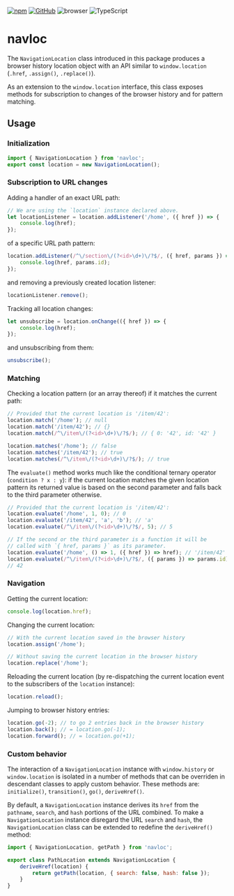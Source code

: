 [![npm](https://img.shields.io/npm/v/navloc?labelColor=royalblue&color=royalblue&style=flat-square)](https://www.npmjs.com/package/navloc) [![GitHub](https://img.shields.io/badge/-GitHub-royalblue?labelColor=royalblue&color=royalblue&style=flat-square&logo=github)](https://github.com/axtk/navloc) ![browser](https://img.shields.io/badge/browser-✓-345?labelColor=345&color=345&style=flat-square) ![TypeScript](https://img.shields.io/badge/TypeScript-✓-345?labelColor=345&color=345&style=flat-square)

# navloc

The `NavigationLocation` class introduced in this package produces a browser history location object with an API similar to `window.location` (`.href`, `.assign()`, `.replace()`).

As an extension to the `window.location` interface, this class exposes methods for subscription to changes of the browser history and for pattern matching.

## Usage

### Initialization

```js
import { NavigationLocation } from 'navloc';
export const location = new NavigationLocation();
```

### Subscription to URL changes

Adding a handler of an exact URL path:

```js
// We are using the `location` instance declared above.
let locationListener = location.addListener('/home', ({ href }) => {
    console.log(href);
});
```

of a specific URL path pattern:

```js
location.addListener(/^\/section\/(?<id>\d+)\/?$/, ({ href, params }) => {
    console.log(href, params.id);
});
```

and removing a previously created location listener:

```js
locationListener.remove();
```

Tracking all location changes:

```js
let unsubscribe = location.onChange(({ href }) => {
    console.log(href);
});
```

and unsubscribing from them:

```js
unsubscribe();
```

### Matching

Checking a location pattern (or an array thereof) if it matches the current path:

```js
// Provided that the current location is '/item/42':
location.match('/home'); // null
location.match('/item/42'); // {}
location.match(/^\/item\/(?<id>\d+)\/?$/); // { 0: '42', id: '42' }

location.matches('/home'); // false
location.matches('/item/42'); // true
location.matches(/^\/item\/(?<id>\d+)\/?$/); // true
```

The `evaluate()` method works much like the conditional ternary operator (`condition ? x : y`): if the current location matches the given location pattern its returned value is based on the second parameter and falls back to the third parameter otherwise.

```js
// Provided that the current location is '/item/42':
location.evaluate('/home', 1, 0); // 0
location.evaluate('/item/42', 'a', 'b'); // 'a'
location.evaluate(/^\/item\/(?<id>\d+)\/?$/, 5); // 5

// If the second or the third parameter is a function it will be
// called with `{ href, params }` as its parameter.
location.evaluate('/home', () => 1, ({ href }) => href); // '/item/42'
location.evaluate(/^\/item\/(?<id>\d+)\/?$/, ({ params }) => params.id);
// 42
```

### Navigation

Getting the current location:

```js
console.log(location.href);
```

Changing the current location:

```js
// With the current location saved in the browser history
location.assign('/home');
```

```js
// Without saving the current location in the browser history
location.replace('/home');
```

Reloading the current location (by re-dispatching the current location event to the subscribers of the `location` instance):

```js
location.reload();
```

Jumping to browser history entries:

```js
location.go(-2); // to go 2 entries back in the browser history
location.back(); // = location.go(-1);
location.forward(); // = location.go(+1);
```

### Custom behavior

The interaction of a `NavigationLocation` instance with `window.history` or `window.location` is isolated in a number of methods that can be overriden in descendant classes to apply custom behavior. These methods are: `initialize()`, `transition()`, `go()`, `deriveHref()`.

By default, a `NavigationLocation` instance derives its `href` from the `pathname`, `search`, and `hash` portions of the URL combined. To make a `NavigationLocation` instance disregard the URL `search` and `hash`, the `NavigationLocation` class can be extended to redefine the `deriveHref()` method:

```js
import { NavigationLocation, getPath } from 'navloc';

export class PathLocation extends NavigationLocation {
    deriveHref(location) {
        return getPath(location, { search: false, hash: false });
    }
}
```
